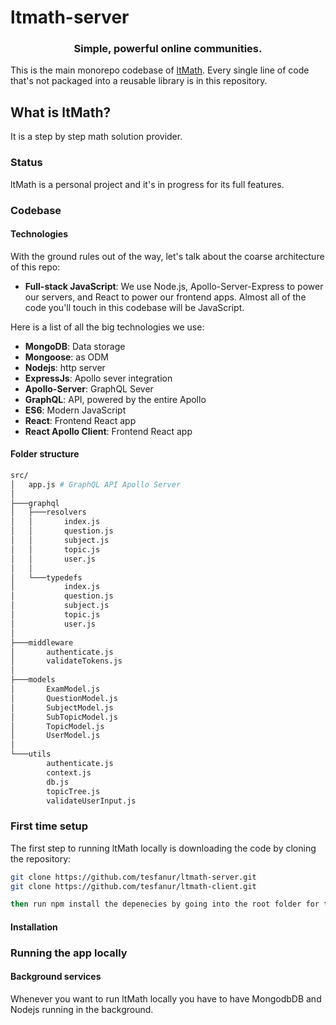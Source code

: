 # ltmath-server

<div align="center">

### Simple, powerful online communities.

</div>

This is the main monorepo codebase of [ltMath](https://ltmathn.herokuapp.com). Every single line of code that's not packaged into a reusable library is in this repository.

## What is ltMath?

It is a step by step math solution provider.

### Status

ltMath is a personal project and it's in progress for its full features.

### Codebase

#### Technologies

With the ground rules out of the way, let's talk about the coarse architecture of this repo:

- **Full-stack JavaScript**: We use Node.js, Apollo-Server-Express to power our servers, and React to power our frontend apps. Almost all of the code you'll touch in this codebase will be JavaScript.

Here is a list of all the big technologies we use:

- **MongoDB**: Data storage
- **Mongoose**: as ODM
- **Nodejs**: http server
- **ExpressJs**: Apollo sever integration
- **Apollo-Server**: GraphQL Sever
- **GraphQL**: API, powered by the entire Apollo
- **ES6**: Modern JavaScript
- **React**: Frontend React app
- **React Apollo Client**: Frontend React app

#### Folder structure

```sh
src/
│   app.js # GraphQL API Apollo Server
│
├───graphql
│   ├───resolvers
│   │       index.js
│   │       question.js
│   │       subject.js
│   │       topic.js
│   │       user.js
│   │
│   └───typedefs
│           index.js
│           question.js
│           subject.js
│           topic.js
│           user.js
│
├───middleware
│       authenticate.js
│       validateTokens.js
│
├───models
│       ExamModel.js
│       QuestionModel.js
│       SubjectModel.js
│       SubTopicModel.js
│       TopicModel.js
│       UserModel.js
│
└───utils
        authenticate.js
        context.js
        db.js
        topicTree.js
        validateUserInput.js
```

### First time setup

The first step to running ltMath locally is downloading the code by cloning the repository:

```sh
git clone https://github.com/tesfanur/ltmath-server.git
git clone https://github.com/tesfanur/ltmath-client.git

then run npm install the depenecies by going into the root folder for the respective repo
```

#### Installation

### Running the app locally

#### Background services

Whenever you want to run ltMath locally you have to have MongodbDB and Nodejs running in the background.
